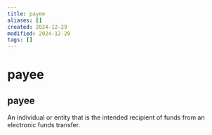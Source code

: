 ```yaml
---
title: payee
aliases: []
created: 2024-12-29
modified: 2024-12-29
tags: []
---
```

# payee
## payee

An individual or entity that is the intended recipient of funds from an electronic funds transfer.
